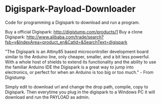 # Digispark-Payload-Downloader
Code for programming a Digispark to download and run a program.


Buy a official Digispark: http://digistump.com/products/1
Buy a clone Digispark: http://www.alibaba.com/trade/search?fsb=y&IndexArea=product_en&CatId=&SearchText=digispark

"The Digispark is an Attiny85 based microcontroller development board similar to the Arduino line, only cheaper, smaller, and a bit less powerful. With a whole host of shields to extend its functionality and the ability to use the familiar Arduino IDE the Digispark is a great way to jump into electronics, or perfect for when an Arduino is too big or too much." - From Digistump


Simply edit to download url and change the drop path, compile, copy to Digispark. 
Then everytime you plug in the digispark to a Windows PC it will download and run the PAYLOAD as admin.

